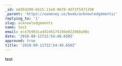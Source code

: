 ```yaml
---
_id: add5d280-b615-11e8-9bf9-4d73f5471398
_parent: 'https://usmoney.us/book/acknowledgements/'
replying_to: '1'
slug: acknowledgements
name: test
email: ece7b983cadd149174194e022068a90c
date: '2018-09-11T22:54:46.650Z'
approved: true
title: '2018-09-11T22:54:46.650Z'
---
```

test
